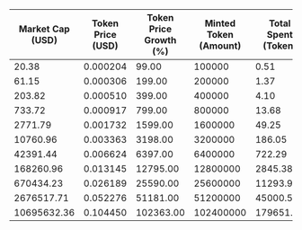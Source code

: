 | Market Cap (USD) | Token Price (USD) | Token Price Growth (%) | Minted Token (Amount) | Total Spent (Token) | Author Revenue (USD) | Platform Mint Fee (USD) |
|------------------|-------------------|------------------------|-----------------------|--------------------|-------------------------|-------------------------|
| 20.38 | 0.000204 | 99.00 | 100000 | 0.51 | 0.46 | 0.05 |
| 61.15 | 0.000306 | 199.00 | 200000 | 1.37 | 1.22 | 0.12 |
| 203.82 | 0.000510 | 399.00 | 400000 | 4.10 | 3.67 | 0.37 |
| 733.72 | 0.000917 | 799.00 | 800000 | 13.68 | 12.23 | 1.22 |
| 2771.79 | 0.001732 | 1599.00 | 1600000 | 49.25 | 44.02 | 4.40 |
| 10760.96 | 0.003363 | 3198.00 | 3200000 | 186.05 | 166.31 | 16.63 |
| 42391.44 | 0.006624 | 6397.00 | 6400000 | 722.29 | 645.66 | 64.57 |
| 168260.96 | 0.013145 | 12795.00 | 12800000 | 2845.38 | 2543.49 | 254.35 |
| 670434.23 | 0.026189 | 25590.00 | 25600000 | 11293.93 | 10095.66 | 1009.57 |
| 2676517.71 | 0.052276 | 51181.00 | 51200000 | 45000.57 | 40226.05 | 4022.61 |
| 10695632.36 | 0.104450 | 102363.00 | 102400000 | 179651.95 | 160591.06 | 16059.11 |
